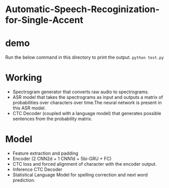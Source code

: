 # Automatic-Speech-Recoginization-for-Single-Accent

# demo
Run the below command in this directory to print the output.
 ```python test.py```

# Working
  * Spectrogram generator that converts raw audio to spectrograms.
  * ASR model that takes the spectrograms as input and outputs a matrix of probabilities over characters over time.The neural network is present in this ASR model.
  * CTC Decoder (coupled with a language model) that generates possible sentences from the probability matrix.

# Model
  * Feature extraction and padding
  * Encoder (2 CNN2d + 1 CNN1d + 5bi-GRU + FC)
  * CTC loss and forced alignment of character with the encoder output.
  * Inference CTC Decoder
  * Statistical Language Model for spelling correction and next word prediction.

